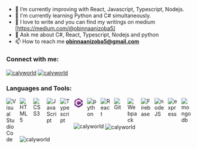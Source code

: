 - 🌱 I’m currently improving with React, Javascript, Typescript, Nodejs.
- 🌱 I'm currently learning Python and C# simultaneously.
- 📝 I love to write and you can find my writings on medium [https://medium.com/@obinnaanizoba5]
- 💬 Ask me about C#, React, Typescript, Nodejs and python
- 📫 How to reach me **obinnaanizoba5@gmail.com**
  
<h3 align="left">Connect with me:</h3>
<p align="left">
<a href="https://www.linkedin.com/in/callistus-anizoba-151547134/" target="blank"><img align="center" src="https://raw.githubusercontent.com/rahuldkjain/github-profile-readme-generator/master/src/images/icons/Social/linked-in-alt.svg" alt="calyworld" height="30" width="40" /></a>
<a href="https://discord.gg/caly8449" target="blank"><img align="center" src="https://raw.githubusercontent.com/rahuldkjain/github-profile-readme-generator/master/src/images/icons/Social/discord.svg" alt="calyworld" height="30" width="40" /></a>
</p>

<h3 align="left">Languages and Tools:</h3>
<p align="left">
<img align="left" alt="Visual Studio Code" width="26px" src="https://cdn.jsdelivr.net/gh/devicons/devicon/icons/vscode/vscode-original.svg" style="padding-right:10px;" />
<img align="left" alt="HTML5" width="26px" src="https://cdn.jsdelivr.net/gh/devicons/devicon/icons/html5/html5-original.svg" style="padding-right:10px;" />
<img align="left" alt="CSS3" width="26px" src="https://cdn.jsdelivr.net/gh/devicons/devicon/icons/css3/css3-original.svg" style="padding-right:10px;" />
<img align="left" alt="JavaScript" width="26px" src="https://cdn.jsdelivr.net/gh/devicons/devicon/icons/javascript/javascript-original.svg" style="padding-right:10px;" />
<img align="left" alt="Typescript" width="26px" src="https://cdn.jsdelivr.net/gh/devicons/devicon/icons/typescript/typescript-original.svg" style="padding-right:10px;" />
<img align="left" alt="C#" width="26px" src="https://raw.githubusercontent.com/devicons/devicon/master/icons/csharp/csharp-original.svg" style="padding-right:10px;" />
  <img align="left" alt="python" width="26px" src="https://cdn.jsdelivr.net/gh/devicons/devicon/icons/python/python-original.svg" style="padding-right:10px;" />
<img align="left" alt="React" width="26px" src="https://cdn.jsdelivr.net/gh/devicons/devicon/icons/react/react-original.svg" style="padding-right:10px;" />
<img align="left" alt="Git" width="26px" src="https://cdn.jsdelivr.net/gh/devicons/devicon/icons/git/git-original.svg" style="padding-right:10px;" />
<img align="left" alt="Webpack" width="26px" src="https://cdn.jsdelivr.net/gh/devicons/devicon/icons/webpack/webpack-original.svg" style="padding-right:10px;" />
<img align="left" alt="Firebase" width="26px" src="https://www.svgrepo.com/show/303670/firebase-1-logo.svg" style="padding-right:10px;" />
<img align="left" alt="nodeJS" width="26px" src="https://cdn.jsdelivr.net/gh/devicons/devicon/icons/nodejs/nodejs-original.svg" style="padding-right:10px;" />
<img align="left" alt="express" width="26px" src="https://cdn.jsdelivr.net/gh/devicons/devicon/icons/express/express-original.svg" style="padding-right:10px;" />
<img align="left" alt="mongodb" width="26px" src="https://cdn.jsdelivr.net/gh/devicons/devicon/icons/mongodb/mongodb-original.svg" style="padding-right:10px;" /></p>

<p><img align="left" src="https://github-readme-stats.vercel.app/api/top-langs?username=CalyWorld&show_icons=true&locale=en&layout=compact" alt="calyworld" /></p>

<p>&nbsp;<img align="center" src="https://github-readme-stats.vercel.app/api?username=CalyWorld&show_icons=true&locale=en" alt="calyworld" /></p>

<p><img align="center" src="https://github-readme-streak-stats.herokuapp.com/?user=CalyWorld&" alt="calyworld" /></p>

